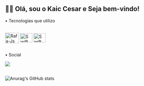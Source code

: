   ## 🫶🏻 Olá, sou o Kaic Cesar e Seja bem-vindo!


• Tecnologias que utilizo
<div style="display: inline_block"><br>
  <img align="center" alt="Rafa-Js" height="35" width="45" src="https://cdn.jsdelivr.net/gh/devicons/devicon/icons/xcode/xcode-original.svg">
  <img align="center" alt="Swift" height="30" width="40" src="https://cdn.jsdelivr.net/gh/devicons/devicon/icons/swift/swift-original.svg">
    <img align="center" alt="Swift" height="30" width="40" src="https://cdn.jsdelivr.net/gh/devicons/devicon/icons/apple/apple-original.svg">

  
</div>
  
  ##

• Social
<div>
  <a href="https://www.instagram.com/kaic.code/" target="_blank"><img src="https://img.shields.io/badge/-Instagram-%23E4405F?style=for-the-badge&logo=instagram&logoColor=white" target="_blank"></a>
</div>

<br>

![Anurag's GitHub stats](https://github-readme-stats.vercel.app/api?username=KaicCesarr&show_icons=true&theme=transparent)
